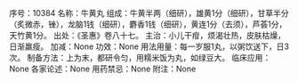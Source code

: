 序号：10384
名称：牛黄丸
组成：牛黄半两（细研），雄黄1分（细研），甘草半分（炙微赤，锉），龙脑1钱（细研），麝香1钱（细研），黄连1分（去须），芦荟1分，天竹黄1分。
出处：《圣惠》卷八十七。
主治：小儿干疳，烦渴壮热，皮肤枯燥，日渐羸瘦。
加减：None
功效：None
用法用量：每一岁服1丸，以粥饮送下，日3次。
制备方法：上为末，都研令匀，用糯米饭为丸，如绿豆大。
临床应用：None
各家论述：None
用药禁忌：None
附注：None

